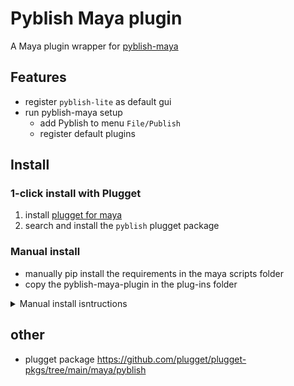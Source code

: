 # Pyblish Maya plugin

A Maya plugin wrapper for [pyblish-maya](https://github.com/pyblish/pyblish-maya)  

## Features

- register `pyblish-lite` as default gui
- run pyblish-maya setup
    - add Pyblish to menu `File/Publish`
    - register default plugins

## Install
### 1-click install with Plugget
1. install [plugget for maya](https://github.com/plugget/plugget-qt-maya-plugin)
2. search and install the `pyblish` plugget package 

### Manual install
- manually pip install the requirements in the maya scripts folder
- copy the pyblish-maya-plugin in the plug-ins folder
 
<details>
<summary>Manual install isntructions </summary>
1. install dependencies to `Documents/Maya/scripts`
    
```
python -m pip install pyblish-lite, pyblish-maya --target "C:/Users/%username%/Documents/Maya/scripts"
```
(To install for a specific Maya version only, e.g. 2022, replace `Maya/scripts` with `Maya/2022/scripts`)

2. install plugin  
  - manually copy the python file in your maya plugi-ins directory, 
<!--
  - or install (from repo) without dependencies to `Documents/Maya/plug-ins`

```
python -m pip --no-dependencies install https://github.com/hannesdelbeke/pyblish-maya-plugin/archive/refs/heads/main.zip --target "C:/Users/%username%/Documents/Maya/plug-ins"
```
-->

3. Open the plugin manager, and load the plugin.
4. A new menu should show `Tools`, open the window from here.
</details>


## other
- plugget package https://github.com/plugget/plugget-pkgs/tree/main/maya/pyblish
